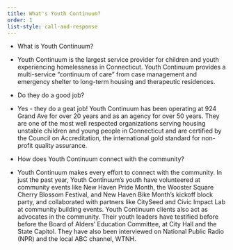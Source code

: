```yaml
---
title: What's Youth Continuum?
order: 1
list-style: call-and-response
---
```


* What is Youth Continuum?
- Youth Continuum is the largest service provider for children and youth experiencing homelessness in Connecticut. Youth Continuum provides a multi-service “continuum of care” from case management and emergency shelter to long-term housing and therapeutic residences.
* Do they do a good job?
- Yes - they do a geat job! Youth Continuum has been operating at 924 Grand Ave for over 20 years and as an agency for over 50 years. They are one of the most well respected organizations serving housing unstable children and young people in Connecticut and are certified by the Council on Accreditation, the international gold standard for non-profit quality assurance.
* How does Youth Continuum connect with the community?
- Youth Continuum makes every effort to connect with the community. In just the past year, Youth Continuum’s youth have volunteered at community events like New Haven Pride Month, the Wooster Square Cherry Blossom Festival, and New Haven Bike Month’s kickoff block party, and collaborated with partners like CitySeed and Civic Impact Lab at  community building events. Youth Continuum clients  also act as advocates in the community. Their youth leaders have testified before before the Board of Alders’ Education Committee, at City Hall and the State Capitol. They have also been interviewed on National Public Radio (NPR) and the local ABC channel, WTNH.
